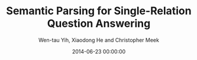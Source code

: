 ---
title: "Semantic Parsing for Single-Relation Question Answering"
collection: publications
permalink: /publication/2014-06-23-0046
date: 2014-06-23 00:00:00
author: 'Wen-tau Yih, Xiaodong He and Christopher Meek'
venue: 'ACL-2014'
---
